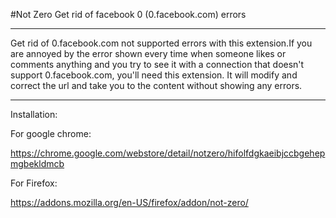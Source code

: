 #Not Zero
Get rid of facebook 0 (0.facebook.com) errors

****

Get rid of 0.facebook.com not supported errors with this extension.If you are annoyed by the error shown every time when someone likes or comments anything and you try to see it with a connection that doesn't support 0.facebook.com, you'll need this extension. It will modify and correct the url and take you to the content without showing any errors.

***** 

Installation:

For google chrome:

<https://chrome.google.com/webstore/detail/notzero/hifolfdgkaeibjccbgehepmgbekldmcb>


For Firefox:

<https://addons.mozilla.org/en-US/firefox/addon/not-zero/>